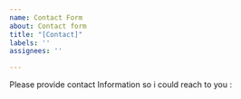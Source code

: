 ```yaml
---
name: Contact Form
about: Contact form
title: "[Contact]"
labels: ''
assignees: ''

---
```


Please provide contact Information so i could reach to you :
